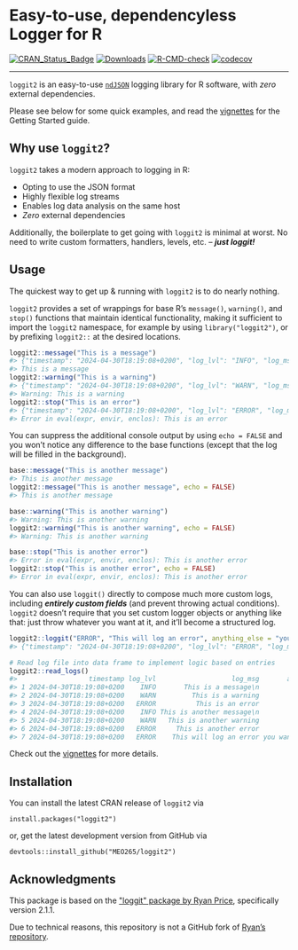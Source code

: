 # Easy-to-use, dependencyless Logger for R

<!-- badges: start -->

[![CRAN_Status_Badge](http://www.r-pkg.org/badges/version/loggit2)](https://cran.r-project.org/package=loggit2)
[![Downloads](https://cranlogs.r-pkg.org/badges/last-week/loggit2)](https://cran.r-project.org/package=loggit2)
[![R-CMD-check](https://github.com/MEO265/loggit2/actions/workflows/R-CMD-check.yaml/badge.svg)](https://github.com/MEO265/loggit2/actions/workflows/R-CMD-check.yaml)
[![codecov](https://codecov.io/gh/MEO265/loggit2/graph/badge.svg)](https://codecov.io/gh/MEO265/loggit2)
<!-- badges: end -->

------------------------------------------------------------------------

`loggit2` is an easy-to-use
[`ndJSON`](https://github.com/ndjson/ndjson-spec) logging library for R
software, with *zero* external dependencies.

Please see below for some quick examples, and read the
[vignettes](https://cran.r-project.org/web/packages/loggit2/vignettes/)
for the Getting Started guide.

## Why use `loggit2`?

`loggit2` takes a modern approach to logging in R:

- Opting to use the JSON format
- Highly flexible log streams
- Enables log data analysis on the same host
- *Zero* external dependencies

Additionally, the boilerplate to get going with `loggit2` is minimal at
worst. No need to write custom formatters, handlers, levels, etc. –
***just loggit!***

## Usage

The quickest way to get up & running with `loggit2` is to do nearly
nothing.

`loggit2` provides a set of wrappings for base R’s `message()`,
`warning()`, and `stop()` functions that maintain identical
functionality, making it sufficient to import the `loggit2` namespace,
for example by using `library("loggit2")`, or by prefixing `loggit2::`
at the desired locations.

``` r
loggit2::message("This is a message")
#> {"timestamp": "2024-04-30T18:19:08+0200", "log_lvl": "INFO", "log_msg": "This is a message__LF__"}
#> This is a message
loggit2::warning("This is a warning")
#> {"timestamp": "2024-04-30T18:19:08+0200", "log_lvl": "WARN", "log_msg": "This is a warning"}
#> Warning: This is a warning
loggit2::stop("This is an error")
#> {"timestamp": "2024-04-30T18:19:08+0200", "log_lvl": "ERROR", "log_msg": "This is an error"}
#> Error in eval(expr, envir, enclos): This is an error
```

You can suppress the additional console output by using `echo = FALSE`
and you won’t notice any difference to the base functions (except that
the log will be filled in the background).

``` r
base::message("This is another message")
#> This is another message
loggit2::message("This is another message", echo = FALSE)
#> This is another message

base::warning("This is another warning")
#> Warning: This is another warning
loggit2::warning("This is another warning", echo = FALSE)
#> Warning: This is another warning

base::stop("This is another error")
#> Error in eval(expr, envir, enclos): This is another error
loggit2::stop("This is another error", echo = FALSE)
#> Error in eval(expr, envir, enclos): This is another error
```

You can also use `loggit()` directly to compose much more custom logs,
including ***entirely custom fields*** (and prevent throwing actual
conditions). `loggit2` doesn’t require that you set custom logger
objects or anything like that: just throw whatever you want at it, and
it’ll become a structured log.

``` r
loggit2::loggit("ERROR", "This will log an error", anything_else = "you want to include")
#> {"timestamp": "2024-04-30T18:19:08+0200", "log_lvl": "ERROR", "log_msg": "This will log an error", "anything_else": "you want to include"}

# Read log file into data frame to implement logic based on entries
loggit2::read_logs()
#>                  timestamp log_lvl                   log_msg       anything_else
#> 1 2024-04-30T18:19:08+0200    INFO       This is a message\n                    
#> 2 2024-04-30T18:19:08+0200    WARN         This is a warning                    
#> 3 2024-04-30T18:19:08+0200   ERROR          This is an error                    
#> 4 2024-04-30T18:19:08+0200    INFO This is another message\n                    
#> 5 2024-04-30T18:19:08+0200    WARN   This is another warning                    
#> 6 2024-04-30T18:19:08+0200   ERROR     This is another error                    
#> 7 2024-04-30T18:19:08+0200   ERROR    This will log an error you want to include
```

Check out the
[vignettes](https://cran.r-project.org/web/packages/loggit2/vignettes/)
for more details.

## Installation

You can install the latest CRAN release of `loggit2` via

    install.packages("loggit2")

or, get the latest development version from GitHub via

    devtools::install_github("MEO265/loggit2")

## Acknowledgments

This package is based on the ["loggit" package by Ryan
Price](https://github.com/ryapric/loggit2), specifically version 2.1.1.

Due to technical reasons, this repository is not a GitHub fork of
[Ryan’s repository](https://github.com/ryapric/loggit2).
